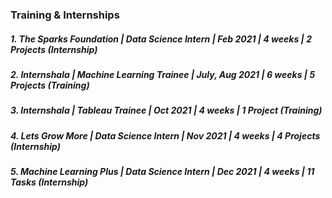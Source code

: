 ### Training & Internships

##### 1. The Sparks Foundation | Data Science Intern | Feb 2021 | 4 weeks | 2 Projects (Internship)
##### 2. Internshala | Machine Learning Trainee | July, Aug 2021 | 6 weeks | 5 Projects (Training)
##### 3. Internshala | Tableau Trainee | Oct 2021 | 4 weeks | 1 Project (Training)
##### 4. Lets Grow More | Data Science Intern | Nov 2021 | 4 weeks | 4 Projects (Internship)
##### 5. Machine Learning Plus | Data Science Intern | Dec 2021 | 4 weeks | 11 Tasks (Internship)
